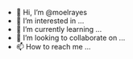 - 👋 Hi, I’m @moelrayes
- 👀 I’m interested in ...
- 🌱 I’m currently learning ...
- 💞️ I’m looking to collaborate on ...
- 📫 How to reach me ...

<!---
moelrayes/moelrayes is a ✨ special ✨ repository because its `README.md` (this file) appears on your GitHub profile.
You can click the Preview link to take a look at your changes.
--->
